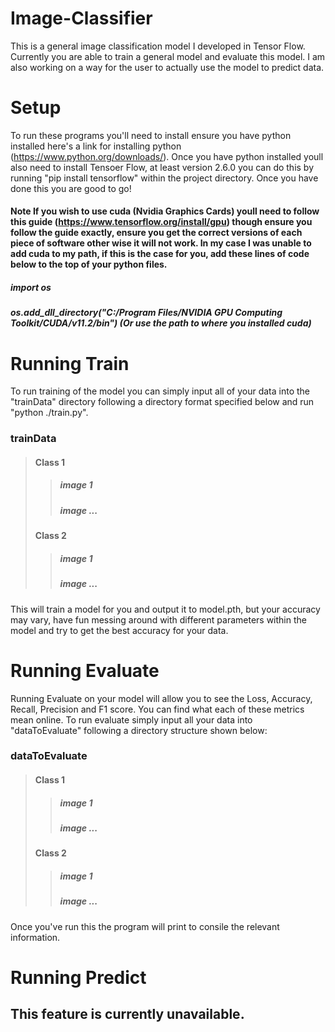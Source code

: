 # Image-Classifier

This is a general image classification model I developed in Tensor Flow.
Currently you are able to train a general model and evaluate this model. I am also working on a way for the user to actually use the model to predict data.

# Setup
To run these programs you'll need to install ensure you have python installed here's a link for installing python (https://www.python.org/downloads/).
Once you have python installed youll also need to install Tensoer Flow, at least version 2.6.0 you can do this by running "pip install tensorflow" within the project directory. Once you have done this you are good to go!

#### Note If you wish to use cuda (Nvidia Graphics Cards) youll need to follow this guide (https://www.tensorflow.org/install/gpu) though ensure you follow the guide exactly, ensure you get the correct versions of each piece of software other wise it will not work. In my case I was unable to add cuda to my path, if this is the case for you, add these lines of code below to the top of your python files.
##### import os
##### os.add_dll_directory("C:/Program Files/NVIDIA GPU Computing Toolkit/CUDA/v11.2/bin") (Or use the path to where you installed cuda)

# Running Train
To run training of the model you can simply input all of your data into the "trainData" directory following a directory format specified below and run "python ./train.py".

### trainData
>#### Class 1
>>##### image 1
>> ##### image ...
>>
>#### Class 2
>>##### image 1
>>##### image ...

This will train a model for you and output it to model.pth, but your accuracy may vary, have fun messing around with different parameters within the model and try to get the best accuracy for your data.

# Running Evaluate
Running Evaluate on your model will allow you to see the Loss, Accuracy, Recall, Precision and F1 score. You can find what each of these metrics mean online.
To run evaluate simply input all your data into "dataToEvaluate" following a directory structure shown below:

### dataToEvaluate
>#### Class 1
>>##### image 1
>> ##### image ...
>>
>#### Class 2
>>##### image 1
>>##### image ...

Once you've run this the program will print to consile the relevant information.

# Running Predict
## This feature is currently unavailable.
